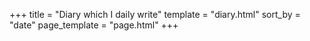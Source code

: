 +++
title = "Diary which I daily write"
template = "diary.html"
sort_by = "date"
page_template = "page.html"
+++


